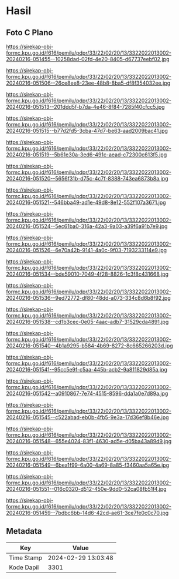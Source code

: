 # Hasil

## Foto C Plano

https://sirekap-obj-formc.kpu.go.id/f616/pemilu/pdpr/33/22/02/20/13/3322022013002-20240216-051455--10258dad-02fd-4e20-8405-d67737eebf02.jpg

https://sirekap-obj-formc.kpu.go.id/f616/pemilu/pdpr/33/22/02/20/13/3322022013002-20240216-051506--26ce8ee8-23ee-48b8-8ba5-df8f354032ee.jpg

https://sirekap-obj-formc.kpu.go.id/f616/pemilu/pdpr/33/22/02/20/13/3322022013002-20240216-051513--201ddd5f-b7da-4e46-8f84-7285f40cfcc5.jpg

https://sirekap-obj-formc.kpu.go.id/f616/pemilu/pdpr/33/22/02/20/13/3322022013002-20240216-051515--b77d2fd5-3cba-47d7-be63-aad2009bac41.jpg

https://sirekap-obj-formc.kpu.go.id/f616/pemilu/pdpr/33/22/02/20/13/3322022013002-20240216-051519--5b61e30a-3ed6-491c-aead-c72300c613f5.jpg

https://sirekap-obj-formc.kpu.go.id/f616/pemilu/pdpr/33/22/02/20/13/3322022013002-20240216-051520--5656f31b-d75c-4c7f-8388-743ea6873b8a.jpg

https://sirekap-obj-formc.kpu.go.id/f616/pemilu/pdpr/33/22/02/20/13/3322022013002-20240216-051521--546bba49-ad1e-49d8-8e12-552f107a3671.jpg

https://sirekap-obj-formc.kpu.go.id/f616/pemilu/pdpr/33/22/02/20/13/3322022013002-20240216-051524--5ec61ba0-316a-42a3-9a03-a39f6a91b7e9.jpg

https://sirekap-obj-formc.kpu.go.id/f616/pemilu/pdpr/33/22/02/20/13/3322022013002-20240216-051526--6e70a42b-9141-4a0c-9f03-7193233114e9.jpg

https://sirekap-obj-formc.kpu.go.id/f616/pemilu/pdpr/33/22/02/20/13/3322022013002-20240216-051534--bde59010-7049-4f28-8826-1c3f8c431668.jpg

https://sirekap-obj-formc.kpu.go.id/f616/pemilu/pdpr/33/22/02/20/13/3322022013002-20240216-051536--9ed72772-df80-48dd-a073-334c8d6b8f92.jpg

https://sirekap-obj-formc.kpu.go.id/f616/pemilu/pdpr/33/22/02/20/13/3322022013002-20240216-051538--cd1b3cec-0e05-4aac-adb7-31529cda4891.jpg

https://sirekap-obj-formc.kpu.go.id/f616/pemilu/pdpr/33/22/02/20/13/3322022013002-20240216-051540--4b1a9295-b584-4b69-8272-8c665266203d.jpg

https://sirekap-obj-formc.kpu.go.id/f616/pemilu/pdpr/33/22/02/20/13/3322022013002-20240216-051541--95cc5e9f-c5aa-445b-acb2-9a811829d85a.jpg

https://sirekap-obj-formc.kpu.go.id/f616/pemilu/pdpr/33/22/02/20/13/3322022013002-20240216-051542--a0910867-7e74-4515-8596-dda1a0e7d89a.jpg

https://sirekap-obj-formc.kpu.go.id/f616/pemilu/pdpr/33/22/02/20/13/3322022013002-20240216-051545--c522abad-eb0b-4fb5-9e3a-17d36ef8b46e.jpg

https://sirekap-obj-formc.kpu.go.id/f616/pemilu/pdpr/33/22/02/20/13/3322022013002-20240216-051548--655e4024-83f1-4630-ad5e-d05ba43a89d9.jpg

https://sirekap-obj-formc.kpu.go.id/f616/pemilu/pdpr/33/22/02/20/13/3322022013002-20240216-051549--6bea1f99-6a00-4a69-8a85-f3460aa5a65e.jpg

https://sirekap-obj-formc.kpu.go.id/f616/pemilu/pdpr/33/22/02/20/13/3322022013002-20240216-051551--016c0320-d512-450e-9dd0-52ca08fb51f4.jpg

https://sirekap-obj-formc.kpu.go.id/f616/pemilu/pdpr/33/22/02/20/13/3322022013002-20240216-051459--7bdbc6bb-14d6-42cd-ae61-3ce7fe0c0c70.jpg


## Metadata

| Key        | Value               |
| ---------- | ------------------- |
| Time Stamp | 2024-02-29 13:03:48 |
| Kode Dapil | 3301                |



